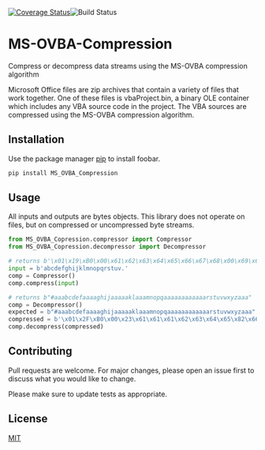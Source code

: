 [![Coverage Status](https://coveralls.io/repos/github/Beakerboy/MS-OVBA-Compression/badge.svg?branch=main)](https://coveralls.io/github/Beakerboy/MS-OVBA-Compression?branch=main)![Build Status](https://github.com/Beakerboy/MS-OVBA-Compression/actions/workflows/python-package.yml/badge.svg)
# MS-OVBA-Compression

Compress or decompress data streams using the MS-OVBA compression algorithm

Microsoft Office files are zip archives that contain a variety of files that work together. One of these files is vbaProject.bin, a binary OLE container which includes
any VBA source code in the project. The VBA sources are compressed using the MS-OVBA compression algorithm.

## Installation

Use the package manager [pip](https://pip.pypa.io/en/stable/) to install foobar.

```bash
pip install MS_OVBA_Compression
```

## Usage
All inputs and outputs are bytes objects. This library does not operate on files, but on compressed or uncompressed byte streams.

```python
from MS_OVBA_Copression.compressor import Compressor
from MS_OVBA_Copression.decompressor import Decompressor

# returns b'\x01\x19\xB0\x00\x61\x62\x63\x64\x65\x66\x67\x68\x00\x69\x6A\x6B\x6C\x6D\x6E\x6F\x70\x00\x71\x72\x73\x74\x75\x76\x2E'
input = b'abcdefghijklmnopqrstuv.'
comp = Compressor()
comp.compress(input)

# returns b"#aaabcdefaaaaghijaaaaaklaaamnopqaaaaaaaaaaaarstuvwxyzaaa"
comp = Decompressor()
expected = b"#aaabcdefaaaaghijaaaaaklaaamnopqaaaaaaaaaaaarstuvwxyzaaa"
compressed = b'\x01\x2F\xB0\x00\x23\x61\x61\x61\x62\x63\x64\x65\x82\x66\x00\x70\x61\x67\x68\x69\x6A\x01\x38\x08\x61\x6B\x6C\x00\x30\x6D\x6E\x6F\x70\x06\x71\x02\x70\x04\x10\x72\x73\x74\x75\x76\x10\x77\x78\x79\x7A\x00\x3C'
comp.decompress(compressed)


```

## Contributing

Pull requests are welcome. For major changes, please open an issue first
to discuss what you would like to change.

Please make sure to update tests as appropriate.

## License

[MIT](https://choosealicense.com/licenses/mit/)
